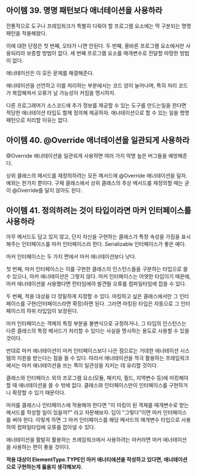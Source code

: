 ## 아이템 39. 명명 패턴보다 애너테이션을 사용하라

전통적으로 도구나 프레임워크가 특별히 다뤄야 할 프로그램 요소에는 딱 구분되는 명명 패턴을 적용해왔다.

이에 대한 단점은 첫 번째, 오타가 나면 안된다. 두 번째, 올바른 프로그램 요소에서만 사용되리라 보증할 방법이 없다.  세 번째 프로그램 요소를 매개변수로 전달할 마땅한 방법이 없다. 

애너테이션은 이 모든 문제를 해결해준다. 

애너테이션을 선언하고 이를 처리하는 부분에서는 코드 양이 늘어나며, 특히 처리 코드가 복잡해져서 오류가 날 가능성이 커짐을 명시하자.

다른 프로그래머가 소스코드에 추가 정보를 제공할 수 있는 도구를 만드는일을 한다면 적당한 애너테이션 타입도 함께 정의해 제공하자. 애너테이션으로 할 수 있는 일을 명명 패턴으로 처리할 이유는 없다.

## 아이템 40. @Override 애너테이션을 일관되게 사용하라

@Override 애너테이션을 일관되게 사용하면 여러 가지 악명 높은 버그들을 예방해준다.

상위 클래스의 메서드를 재정의하려는 모든 메서드에 @Override 애너테이션을 달자. 예외는 한가지 뿐이다. 구체 클래스에서 상위 클래스의 추상 메서드를 재정의할 때는 굳이 @Override를 달지 않아도 된다. 

## 아이템 41. 정의하려는 것이 타입이라면 마커 인터페이스를 사용하라

아무 메서드도 담고 있지 않고, 단지 자신을 구현하는 클래스가 특정 속성을 가짐을 표시해주는 인터페이스를 마커 인터페이스라 한다. Serializable 인터페이스가 좋은 예다.

마커 인터페이스는 두 가지 면에서 마커 애너테이션보다 낫다. 

첫 번째, 마커 인터페이스는 이를 구현한 클래스의 인스턴스들을 구분하는 타입으로 쓸 수 있으나, 마커 애너테이션은 그렇지 않다. 마커 인터페이스는 어엿한 타입이기 때문에, 마커 애너테이션을 사용했다면 런타임에야 발견될 오류를 컴파일타임에 잡을 수 있다.

두 번째, 적용 대상을 더 정밀하게 지정할 수 있다. 마킹하고 싶은 클래스에서만 그 인터페이스를 구현(인터페이스라면 확장)하면 된다. 그러면 마킹된 타입은 자동으로 그 인터페이스의 하위 타입임이 보장된다.

마커 인터페이스는 객체의 특정 부분을 불변식으로 규정하거나, 그 타입의 인스턴스는 다른 클래스의 특정 메서드가 처리할 수 있다는 사실을 명시하는 용도로 사용할 수 있을 것이다.

반대로 마커 애너테이션이 마커 인터페이스보다 나은 점으로는 거대한 애너테이션 시스템의 지원을 받는다는 점을 들 수 있다. 따라서 애너테이션을 적극 활용하는 프레임워크에서는 마커 애너테이션을 쓰는 쪽이 일관성을 지키는 데 유리할 것이다.

클래스와 인터페이스 외의 프로그램 요소(모듈, 패키지, 필드, 지역변수 등)에 마킹해야 할 때 애너테이션을 쓸 수 밖에 없다. 클래스와 인터페이스만이 인터페이스를 구현하거나 확장할 수 있기 때문이다. 

마커를 클래스나 인터페이스에 적용해야 한다면 "이 마킹이 된 객체를 매개변수로 받는 메서드를 작성할 일이 있을까?" 라고 자문해보자. 답이 "그렇다"이면 마커 인터페이스를 써야 한다. 이렇게 하면 그 마커 인터페이스를 해당 메서드의 매개변수 타입으로 사용하여 컴파일타임에 오류를 잡아낼 수 있다.

애너테이션을 활발히 활용하는 프레임워크에서 사용하려는 마커라면 마커 애너테이션을 사용하는 편이 좋을 것이다.

**적용 대상이 ElementType.TYPE인 마커 애너티에션을 작성하고 있다면, 애너테이션으로 구현하는게 옳을지 생각해보자.**
